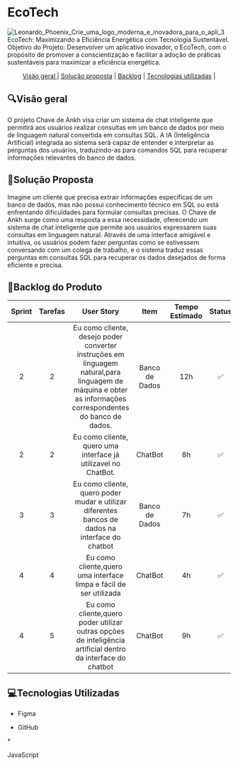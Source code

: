 # EcoTech
![Leonardo_Phoenix_Crie_uma_logo_moderna_e_inovadora_para_o_apli_3](https://github.com/user-attachments/assets/a0bd6a3c-04e0-469c-931a-e40942931897)
EcoTech: Maximizando a Eficiência Energética com Tecnologia Sustentável. Objetivo do Projeto: Desenvolver um aplicativo inovador, o EcoTech, com o propósito de promover a conscientização e facilitar a adoção de práticas sustentáveis para maximizar a eficiência energética. 

<p align="center">
    <a href="#visao"> Visão geral </a> | 
    <a href="#solucao">Solução proposta</a> | 
    <a href="#backlog">Backlog</a> | 
    <a href="#tecnologia">Tecnologias utilizadas</a> | 
    

 

    
</p>
<span id="visao">
    
<h2 aling="center"> 🔍Visão geral </h2>

   
 O projeto Chave de Ankh visa criar um sistema de chat inteligente que permitirá aos usuários realizar consultas em um banco de dados por meio de linguagem natural convertida em consultas SQL. A IA (Inteligência Artificial) integrada ao sistema será capaz de entender e interpretar as perguntas dos usuários, traduzindo-as para comandos SQL para recuperar informações relevantes do banco de dados.

 
<span id="solucao">
    
<h2 aling="center">🎯Solução Proposta </h2>

 Imagine um cliente que precisa extrair informações específicas de um banco de dados, mas não possui conhecimento técnico em SQL ou está enfrentando dificuldades para formular consultas precisas. O Chave de Ankh surge como uma resposta a essa necessidade, oferecendo um sistema de chat inteligente que permite aos usuários expressarem suas consultas em linguagem natural. Através de uma interface amigável e intuitiva, os usuários podem fazer perguntas como se estivessem conversando com um colega de trabalho, e o sistema traduz essas perguntas em consultas SQL para recuperar os dados desejados de forma eficiente e precisa.
<span id="mvp">

</p>
<span id="backlog">


<h2 aling="center">📃Backlog do Produto </h2>

| Sprint | Tarefas |  User Story   | Item |  Tempo Estimado   | Status   | Dificuldade | 
| :----: | :----: | :----: | :----: | :----: | :----: | :----: |
| 2 | 2 | Eu como cliente, desejo poder converter instruções em linguagem natural,para linguagem de máquina e obter as informações correspondentes do banco de dados. | Banco de Dados | 12h | :white_check_mark:| 7 |
| 2 | 2 | Eu como cliente, quero uma interface já utilizavel no ChatBot. | ChatBot | 8h | :white_check_mark:| 5 |
| 3 | 3 | Eu como cliente,	quero poder mudar e utilizar diferentes bancos de dados na interface do chatbot | Banco de Dados | 7h |:white_check_mark:   | 8 |
| 4 | 4 | Eu como cliente,quero uma interface limpa e fácil de ser utilizada | ChatBot   | 4h | :white_check_mark:  | 6 |
| 4 | 5 | Eu como cliente,quero poder utilizar outras opções de inteligência artificial dentro da interface do chatbot | ChatBot   | 9h| :white_check_mark:          |9 |


<span id="tecnologia">
    
<h2 aling="center"> 💻Tecnologias Utilizadas</h2>



 * <p>
        Figma 
 </p>

 * <p>
        GitHub 
 </p>
 * <p>
        JavaScript
 </p>

    

